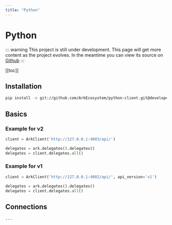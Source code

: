 ```yaml
---
title: "Python"
---
```


# Python

::: warning
This project is still under development. This page will get more content as the project evolves. In the meantime you can view its source on [Github](https://github.com/ArkEcosystem/python-client/)
:::

[[toc]]

## Installation

```bash
pip install -e git://github.com/ArkEcosystem/python-client.git@develop#egg=ark-client
```

## Basics

### Example for v2

```python
client = ArkClient('http://127.0.0.1:4003/api/')

delegates = ark.delegates().delegates()
delegates = client.delegates.all()
```

### Example for v1

```python
client = ArkClient('http://127.0.0.1:4002/api/', api_version='v1')

delegates = ark.delegates().delegates()
delegates = client.delegates.all()
```

## Connections

```python
...
```
